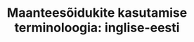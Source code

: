 ---
title: 'Maanteesõidukite kasutamise terminoloogia: inglise-eesti'
title_en: 'Road motor vehicle operations terminology: English-Estonian'
notes: 'Maanteesõidukite kasutamise terminoloogia: inglise-eesti'
notes_en: 'Road motor vehicle operations terminology: English-Estonian'
category:
  - Transport
category_en:
  - Transport
resources:
  - name: maanteesoidukite terminoloogia
    url: 'https://www.eurotermbank.com/collections/279'
    format: HTML
    interactive: 'False'
license: OTHER
update_freq: 'http://purl.org/linked-data/sdmx/2009/code#freq-A'
organization: Eesti Rahvusvaheline Autovedude Assotsiatsioon
maintainer_name: ''
maintainer_email: ''
maintainer_phone: ''
date_issued: '2020-03-21T21:35:20.607Z'
date_modified: 2020/05/08
---